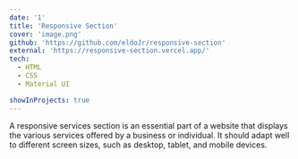 ```yaml
---
date: '1'
title: 'Responsive Section'
cover: 'image.png'
github: 'https://github.com/eldoJr/responsive-section'
external: 'https://responsive-section.vercel.app/'
tech:
  - HTML
  - CSS
  - Material UI

showInProjects: true
---
```


A responsive services section is an essential part of a website that displays the various services offered by a business or individual. It should adapt well to different screen sizes, such as desktop, tablet, and mobile devices.

